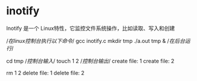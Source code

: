 # inotify
Inotify 是一个 Linux特性，它监控文件系统操作，比如读取、写入和创建

/*在linux控制台执行以下命令*/
gcc inotify.c
mkdir tmp
./a.out tmp & /*在后台运行*/

cd tmp
/*控制台输入*/
touch 1 2
/*控制台输出*/
create file: 1
create file: 2

rm 1 2
delete file: 1
delete file: 2
